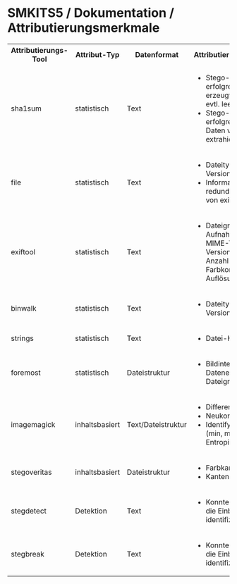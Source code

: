 # SMKITS5 / Dokumentation / Attributierungsmerkmale
<table>
  <tbody>
    <tr>
      <th>Attributierungs-Tool</th>
      <th>Attribut-Typ</th>
      <th>Datenformat</th>
      <th>Attributierungsmerkmale</th>
      <th>Stego-ID</th>
    </tr>
    <tr>
      <td>sha1sum</td>
      <td>statistisch</td>
      <td>Text</td>
      <td>
        <ul>
          <li>Stego-Einbettung erfolgreich (ist erzeugte Stego-Datei evtl. leer)?</li>
          <li>Stego-Extraktion erfolgreich (konnten Daten verlustfrei extrahiert werden)?</li>
        </ul>
      </td>
      <td>
        <ul>
          <li><i>theoretisch</i> betrachtet: Einbettungsgrenzen und -probleme bei verschiedenen Einbettungsvariationen</li>
        </ul>
      </td>
    </tr>
    <tr>
      <td>file</td>
      <td>statistisch</td>
      <td>Text</td>
      <td>
        <ul>
          <li>Dateityp, JFIF-Version? TODO</li>
          <li>Informationen sind redundant zu denen von exiftool</li>
        </ul>
      </td>
      <td>-</td>
    </tr>
    <tr>
      <td>exiftool</td>
      <td>statistisch</td>
      <td>Text</td>
      <td>
        <ul>
          <li>Dateigröße, Aufnahme-Kamera, MIME-Type, JFIF-Version, Encoding, Anzahl Farbkomponenten, Auflösung, Megapixel</li>
        </ul>
      </td>
      <td>- TODO: Kamera, JFIF-Version, ... ;;; - TODO: Grafikformat/Encoding durch Einbettung erhalten?</td>
    </tr>
    <tr>
      <td>binwalk</td>
      <td>statistisch</td>
      <td>Text</td>
      <td>
        <ul>
          <li>Dateityp, JFIF-Version</li>
        </ul>
      </td>
      <td>-</td>
    </tr>
    <tr>
      <td>strings</td>
      <td>statistisch</td>
      <td>Text</td>
      <td>
        <ul>
          <li>Datei-Header</li>
        </ul>
      </td>
      <td>-</td>
    </tr>
    <tr>
      <td>foremost</td>
      <td>statistisch</td>
      <td>Dateistruktur</td>
      <td>
        <ul>
          <li>Bildintegrität durch Datenextraktion, Dateigröße</li>
        </ul>
      </td>
      <td>- TODO: filesize diagramm-auswertung hier!</td>
    </tr>
    <tr>
      <td>imagemagick</td>
      <td>inhaltsbasiert</td>
      <td>Text/Dateistruktur</td>
      <td>
        <ul>
          <li>Differenzbild</li>
          <li>Neukompression</li>
          <li>Identify (Farbwerte (min, max, mean, ...), Entropie)</li>
        </ul>
      </td>
      <td>-</td>
    </tr>
    <tr>
      <td>stegoveritas</td>
      <td>inhaltsbasiert</td>
      <td>Dateistruktur</td>
      <td>
        <ul>
          <li>Farbkanalzerlegung</li>
          <li>Kanten</li>
        </ul>
      </td>
      <td>-</td>
    </tr>
    <tr>
      <td>stegdetect</td>
      <td>Detektion</td>
      <td>Text</td>
      <td>
        <ul>
          <li>Konnte `stegdetect` die Einbettung identifizieren?</li>
        </ul>
      </td>
      <td>
        <ul>
          <li><i>praktisch</i> umgesetzt: jsteg, (jphide), outguess-0.13</li>
        </ul>
      </td>
    </tr>
    <tr>
      <td>stegbreak</td>
      <td>Detektion</td>
      <td>Text</td>
      <td>
        <ul>
          <li>Konnte `stegbreak` die Einbettung identifizieren?</li>
        </ul>
      </td>
      <td>
        <ul>
          <li><i>praktisch</i> umgesetzt: jsteg, (jphide), outguess-0.13</li>
        </ul>
      </td>
    </tr>
  </tbody>
</table>
